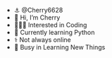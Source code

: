 - ⚓ @Cherry6628
- 👋 Hi, I’m Cherry
- 👨🏻‍💻 Interested in Coding
- 🐍 Currently learning Python
- ⚕️ Not always online
- 📖 Busy in Learning New Things
